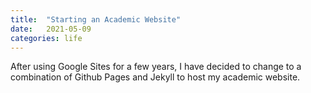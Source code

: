 ```yaml
---
title:  "Starting an Academic Website"
date:   2021-05-09
categories: life
---
```


After using Google Sites for a few years, I have decided to change to a combination of Github Pages and Jekyll to host my academic website. 
